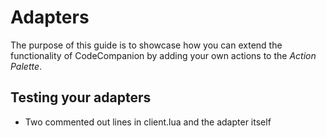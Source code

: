 # Adapters

The purpose of this guide is to showcase how you can extend the functionality of CodeCompanion by adding your own actions to the _Action Palette_.


## Testing your adapters

- Two commented out lines in client.lua and the adapter itself
